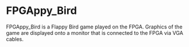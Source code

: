 # FPGAppy_Bird

FPGAppy_Bird is a Flappy Bird game played on the FPGA. Graphics of the game are displayed onto a monitor that is connected to the FPGA via VGA cables. 
